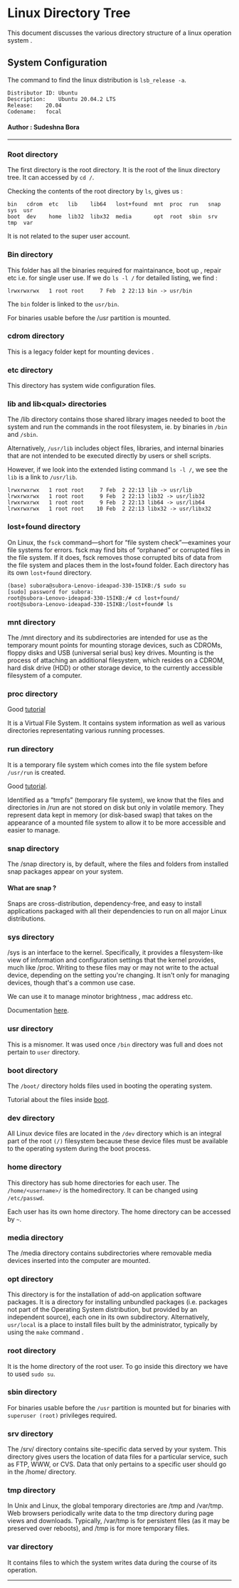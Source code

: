 # Linux Directory Tree 

This document discusses the various directory structure of a linux operation system .

## System Configuration 

The command to find the linux distribution is ```lsb_release -a```. 

```
Distributor ID:	Ubuntu
Description:	Ubuntu 20.04.2 LTS
Release:	20.04
Codename:	focal

```

#### Author : Sudeshna Bora

---

### Root directory 

The first directory is the root directory. It is the root of the linux directory tree. 
It can accessed by ```cd /```.

Checking the contents of the root directory by ```ls```, gives us :

```
bin   cdrom  etc   lib    lib64   lost+found  mnt  proc  run   snap  sys  usr
boot  dev    home  lib32  libx32  media       opt  root  sbin  srv   tmp  var
```

It is not related to the super user account.

### Bin directory

This folder has all the binaries required for maintainance, boot up , repair etc i.e. for single user use.
If we do ```ls -l /``` for detailed listing, we find :

```
lrwxrwxrwx   1 root root     7 Feb  2 22:13 bin -> usr/bin
```
The ```bin``` folder is linked to the ```usr/bin```. 

For binaries usable before the /usr partition is mounted.

### cdrom directory

This is a legacy folder kept for mounting devices . 

### etc directory

This directory has system wide configuration files. 

### lib and lib\<qual\> directories

The /lib directory contains those shared library images needed to boot the system and run the commands in the root filesystem, ie. by binaries in ```/bin``` and ```/sbin```.

Alternatively,  ```/usr/lib``` includes object files, libraries, and internal binaries that are not intended to be executed directly by users or shell scripts. 

However, if we look into the extended listing command ```ls -l /```, we see the ```lib``` is a link to ```/usr/lib```.

```
lrwxrwxrwx   1 root root     7 Feb  2 22:13 lib -> usr/lib
lrwxrwxrwx   1 root root     9 Feb  2 22:13 lib32 -> usr/lib32
lrwxrwxrwx   1 root root     9 Feb  2 22:13 lib64 -> usr/lib64
lrwxrwxrwx   1 root root    10 Feb  2 22:13 libx32 -> usr/libx32

```

### lost\+found directory

On Linux, the ```fsck``` command—short for “file system check”—examines your file systems for errors. fsck may find bits of “orphaned” or corrupted files in the file system. 
If it does, fsck removes those corrupted bits of data from the file system and places them in the lost+found folder.
Each directory has its own ```lost+found``` directory.

```
(base) subora@subora-Lenovo-ideapad-330-15IKB:/$ sudo su
[sudo] password for subora: 
root@subora-Lenovo-ideapad-330-15IKB:/# cd lost+found/
root@subora-Lenovo-ideapad-330-15IKB:/lost+found# ls
```

### mnt directory

The /mnt directory and its subdirectories are intended for use as the temporary mount points for mounting storage devices,
such as CDROMs, floppy disks and USB (universal serial bus) key drives.
Mounting is the process of attaching an additional filesystem, which resides on a CDROM, hard disk drive (HDD) or other storage device, 
to the currently accessible filesystem of a computer. 

### proc directory

Good [tutorial](https://www.tecmint.com/exploring-proc-file-system-in-linux/)

 It is a Virtual File System.
 It contains system information as well as various directories representating various running processes. 
 
### run directory

It is a temporary file system which comes into the file system before ```/usr/run``` is created. 

Good [tutorial](https://www.networkworld.com/article/3403023/exploring-run-on-linux.html).

Identified as a “tmpfs” (temporary file system), we know that the files and directories in /run are not stored on disk but only in volatile memory.
They represent data kept in memory (or disk-based swap) that takes on the appearance of a mounted file system to allow it to be more accessible
and easier to manage.

### snap directory

The /snap directory is, by default, where the files and folders from installed snap packages appear on your system.

#### What are snap ? 

Snaps are cross-distribution, dependency-free, and easy to install applications packaged with all their dependencies to run on all major Linux distributions.

### sys directory 

/sys is an interface to the kernel. 
Specifically, it provides a filesystem-like view of information and configuration settings that the kernel provides, much like /proc. 
Writing to these files may or may not write to the actual device, depending on the setting you're changing. It isn't only for managing devices,
though that's a common use case.

We can use it to manage minotor brightness , mac address etc. 

Documentation [here](https://www.kernel.org/doc/Documentation/filesystems/sysfs.txt).

### usr directory

This is a misnomer. 
It was used once ```/bin``` directory was full and does not pertain to ```user``` directory. 

### boot directory

The ```/boot/``` directory holds files used in booting the operating system. 

Tutorial about the files inside [boot](https://www.linuxnix.com/linux-directory-structure-explained-boot-folder/).

### dev directory

All Linux device files are located in the ```/dev``` directory which is an integral part of the root ```(/)``` filesystem because these device files must be available to the operating system during the boot process.

### home directory

This directory has sub home directories for each user. The ```/home/<username>/``` is the homedirectory. 
It can be changed using ```/etc/passwd```. 

Each user has its own home directory. The home directory can be accessed by ```~```.

### media directory 

The /media directory contains subdirectories where removable media devices inserted into the computer are mounted.

### opt directory

This directory is for the installation of add-on application software packages.
It is a directory for installing unbundled packages (i.e. packages not part of the Operating System distribution, but provided by an independent source), 
each one in its own subdirectory.
Alternatively, ```usr/local``` is a place to install files built by the administrator, typically by using the ```make``` command .

### root directory

It is the home directory of the root user. 
To go inside this directory we have to used ```sudo su```. 

### sbin directory

For binaries usable before the ```/usr``` partition is mounted but for binaries with ```superuser (root)``` privileges required.

### srv directory 

The /srv/ directory contains site-specific data served by your system.
This directory gives users the location of data files for a particular service, such as FTP, WWW, or CVS.
Data that only pertains to a specific user should go in the /home/ directory.

### tmp directory

In Unix and Linux, the global temporary directories are /tmp and /var/tmp. Web browsers periodically write data to the tmp directory during page views and downloads. Typically, /var/tmp is for persistent files (as it may be preserved over reboots), and /tmp is for more temporary files.

### var directory 

It contains files to which the system writes data during the course of its operation.

---
